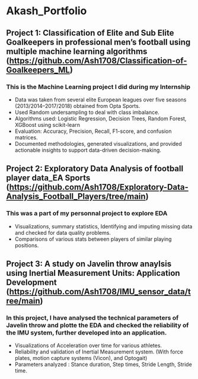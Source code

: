# Akash_Portfolio

## Project 1: Classification of Elite and Sub Elite Goalkeepers in professional men’s football using multiple machine learning algorithms (https://github.com/Ash1708/Classification-of-Goalkeepers_ML)

### This is the Machine Learning project I did during my Internship


* Data was taken from several elite European leagues over five seasons (2013/2014–2017/2018) obtained from Opta Sports.
* Used Random undersampling to deal with class imbalance.
* Algorithms used:  Logistic Regression, Decision Trees, Random Forest, XGBoost using scikit-learn
* Evaluation:  Accuracy, Precision, Recall, F1-score, and confusion matrices.
* Documented methodologies, generated visualizations, and provided actionable insights to support data-driven decision-making.





## Project 2: Exploratory Data Analysis of football player data_EA Sports (https://github.com/Ash1708/Exploratory-Data-Analysis_Football_Players/tree/main)

### This was a part of my personnal project to explore EDA

* Visualizations, summary statistics, Identifying and imputing missing data and checked for data quality problems.
* Comparisons of various stats between players of similar playing positions.




## Project 3: A study on Javelin throw anaylsis using Inertial Measurement Units: Application Development (https://github.com/Ash1708/IMU_sensor_data/tree/main)

### In this project, I have analysed the technical parameters of Javelin throw and plotte the EDA and checked the reliability of the IMU system, further developed into an application.

* Visualizations of Acceleration over time for various athletes.
* Reliability and validation of Inertial Measurement system. (With force plates, motion capture systems (Vicon), and Optogait)
* Parameters analyzed : Stance duration, Step times, Stride Length, Stride time.




